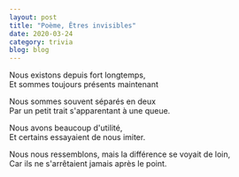 ```yaml
---
layout: post
title: "Poème, Êtres invisibles"
date: 2020-03-24
category: trivia
blog: blog
---
```


Nous existons depuis fort longtemps,
<br>
Et sommes toujours présents maintenant
<br>

Nous sommes souvent séparés en deux
<br>
Par un petit trait s'apparentant à une queue.
<br>

Nous avons beaucoup d'utilité,
<br>
Et certains essayaient de nous imiter.
<br>

Nous nous ressemblons, mais la différence se voyait de loin,
<br>
Car ils ne s'arrêtaient jamais après le point.
<br>
